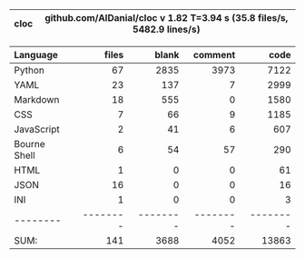 cloc|github.com/AlDanial/cloc v 1.82  T=3.94 s (35.8 files/s, 5482.9 lines/s)
--- | ---

Language|files|blank|comment|code
:-------|-------:|-------:|-------:|-------:
Python|67|2835|3973|7122
YAML|23|137|7|2999
Markdown|18|555|0|1580
CSS|7|66|9|1185
JavaScript|2|41|6|607
Bourne Shell|6|54|57|290
HTML|1|0|0|61
JSON|16|0|0|16
INI|1|0|0|3
--------|--------|--------|--------|--------
SUM:|141|3688|4052|13863
